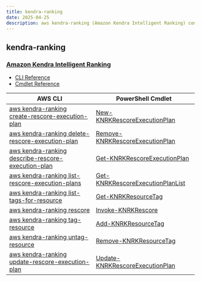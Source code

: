```yaml
---
title: kendra-ranking
date: 2025-04-25
description: aws kendra-ranking (Amazon Kendra Intelligent Ranking) command/cmdlet list.
---
```


## kendra-ranking

### [Amazon Kendra Intelligent Ranking](https://aws.amazon.com/kendra/)

* [CLI Reference](https://awscli.amazonaws.com/v2/documentation/api/latest/reference/kendra-ranking/index.html)
* [Cmdlet Reference](https://docs.aws.amazon.com/powershell/latest/reference/items/KendraRanking_cmdlets.html)

|AWS CLI|PowerShell Cmdlet|
|----|----|
|[aws kendra-ranking create-rescore-execution-plan](https://awscli.amazonaws.com/v2/documentation/api/latest/reference/kendra-ranking/create-rescore-execution-plan.html)|[New-KNRKRescoreExecutionPlan](https://docs.aws.amazon.com/powershell/latest/reference/items/New-KNRKRescoreExecutionPlan.html)|
|[aws kendra-ranking delete-rescore-execution-plan](https://awscli.amazonaws.com/v2/documentation/api/latest/reference/kendra-ranking/delete-rescore-execution-plan.html)|[Remove-KNRKRescoreExecutionPlan](https://docs.aws.amazon.com/powershell/latest/reference/items/Remove-KNRKRescoreExecutionPlan.html)|
|[aws kendra-ranking describe-rescore-execution-plan](https://awscli.amazonaws.com/v2/documentation/api/latest/reference/kendra-ranking/describe-rescore-execution-plan.html)|[Get-KNRKRescoreExecutionPlan](https://docs.aws.amazon.com/powershell/latest/reference/items/Get-KNRKRescoreExecutionPlan.html)|
|[aws kendra-ranking list-rescore-execution-plans](https://awscli.amazonaws.com/v2/documentation/api/latest/reference/kendra-ranking/list-rescore-execution-plans.html)|[Get-KNRKRescoreExecutionPlanList](https://docs.aws.amazon.com/powershell/latest/reference/items/Get-KNRKRescoreExecutionPlanList.html)|
|[aws kendra-ranking list-tags-for-resource](https://awscli.amazonaws.com/v2/documentation/api/latest/reference/kendra-ranking/list-tags-for-resource.html)|[Get-KNRKResourceTag](https://docs.aws.amazon.com/powershell/latest/reference/items/Get-KNRKResourceTag.html)|
|[aws kendra-ranking rescore](https://awscli.amazonaws.com/v2/documentation/api/latest/reference/kendra-ranking/rescore.html)|[Invoke-KNRKRescore](https://docs.aws.amazon.com/powershell/latest/reference/items/Invoke-KNRKRescore.html)|
|[aws kendra-ranking tag-resource](https://awscli.amazonaws.com/v2/documentation/api/latest/reference/kendra-ranking/tag-resource.html)|[Add-KNRKResourceTag](https://docs.aws.amazon.com/powershell/latest/reference/items/Add-KNRKResourceTag.html)|
|[aws kendra-ranking untag-resource](https://awscli.amazonaws.com/v2/documentation/api/latest/reference/kendra-ranking/untag-resource.html)|[Remove-KNRKResourceTag](https://docs.aws.amazon.com/powershell/latest/reference/items/Remove-KNRKResourceTag.html)|
|[aws kendra-ranking update-rescore-execution-plan](https://awscli.amazonaws.com/v2/documentation/api/latest/reference/kendra-ranking/update-rescore-execution-plan.html)|[Update-KNRKRescoreExecutionPlan](https://docs.aws.amazon.com/powershell/latest/reference/items/Update-KNRKRescoreExecutionPlan.html)|

